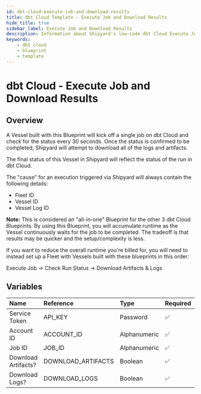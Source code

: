 ```yaml
---
id: dbt-cloud-execute-job-and-download-results
title: dbt Cloud Template - Execute Job and Download Results
hide_title: true
sidebar_label: Execute Job and Download Results
description: Information about Shipyard's low-code dbt Cloud Execute Job and Download Results blueprint. Execute an existing job in the dbt Cloud interface, wait for it to finish, and download the resulting logs and artifacts.
keywords:
    - dbt cloud
    - blueprint
    - template
---
```


# dbt Cloud - Execute Job and Download Results

## Overview

A Vessel built with this Blueprint will kick off a single job on dbt Cloud and check for the status every 30 seconds. Once the status is confirmed to be completed, Shipyard will attempt to download all of the logs and artifacts.

The final status of this Vessel in Shipyard will reflect the status of the run in dbt Cloud.

The &#34;cause&#34; for an execution triggered via Shipyard will always contain the following details:
- Fleet ID
- Vessel ID
- Vessel Log ID

**Note:** This is considered an &#34;all-in-one&#34; Blueprint for the other 3 dbt Cloud Blueprints. By using this Blueprint, you will accumulate runtime as the Vessel continuously waits for the job to be completed. The tradeoff is that results may be quicker and the setup/complexity is less.

If you want to reduce the overall runtime you&#39;re billed for, you will need to instead set up a Fleet with Vessels built with these blueprints in this order:

Execute Job -&gt; Check Run Status -&gt; Download Artifacts &amp; Logs



## Variables

| Name | Reference | Type | Required | Default | Options | Description |
|:---|:---|:---|:---|:---|:---|:---|
| Service Token | API_KEY | Password | :white_check_mark: | - | - | - |
| Account ID | ACCOUNT_ID | Alphanumeric | :white_check_mark: | - | - | - |
| Job ID | JOB_ID | Alphanumeric | :white_check_mark: | - | - | - |
| Download Artifacts? | DOWNLOAD_ARTIFACTS | Boolean | :white_check_mark: | true | - | - |
| Download Logs? | DOWNLOAD_LOGS | Boolean | :white_check_mark: | true | - | - |


